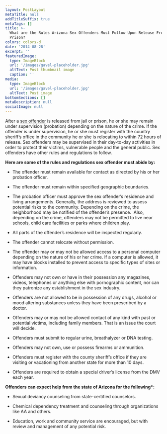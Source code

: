 ```yaml
---
layout: PostLayout
metaTitle: null
addTitleSuffix: true
metaTags: []
title: >-
  What are the Rules Arizona Sex Offenders Must Follow Upon Release From Jail or
  Prison?
colors: colors-d
date: '2014-08-28'
excerpt: ''
featuredImage:
  type: ImageBlock
  url: '/images/gavel-placeholder.jpg'
  altText: Post thumbnail image
  caption: ''
media:
  type: ImageBlock
  url: '/images/gavel-placeholder.jpg'
  altText: Post image
bottomSections: []
metaDescription: null
socialImage: null
---
```


After a [sex offender](https://www.azblumberglaw.com/phoenix-criminal-attorney/sex-offender-registration/) is released from jail or prison, he or she may remain under supervision (probation) depending on the nature of the crime. If the offender is under supervision, he or she must register with the country sheriff’s office in the community he or she is relocating to within 72 hours of release. Sex offenders may be supervised in their day-to-day activities in order to protect their victims, vulnerable people and the general public. Sex offenders have other rules and regulations to follow.

**Here are some of the rules and regulations sex offender must abide by:**

- The offender must remain available for contact as directed by his or her probation officer.

- The offender must remain within specified geographic boundaries.

- The probation officer must approve the sex offender’s residence and living arrangements. Generally, the address is reviewed to assess potential risks to the community. Depending on the crime, the neighborhood may be notified of the offender’s presence.  Also, depending on the crime, offenders may not be permitted to live near schools, child care facilities or parks where children play.

- All parts of the offender’s residence will be inspected regularly.

- The offender cannot relocate without permission.

- The offender may or may not be allowed access to a personal computer depending on the nature of his or her crime. If a computer is allowed, it may have blocks installed to prevent access to specific types of sites or information.

- Offenders may not own or have in their possession any magazines, videos, telephones or anything else with pornographic content, nor can they patronize any establishment in the sex industry.

- Offenders are not allowed to be in possession of any drugs, alcohol or mood altering substances unless they have been prescribed by a doctor.

- Offenders may or may not be allowed contact of any kind with past or potential victims, including family members. That is an issue the court will decide.

- Offenders must submit to regular urine, breathalyzer or DNA testing.

- Offenders may not own, use or possess firearms or ammunition.

- Offenders must register with the county sheriff’s office if they are visiting or vacationing from another state for more than 10 days.

- Offenders are required to obtain a special driver’s license from the DMV each year.

**Offenders can expect help from the state of Arizona for the following\*:**

- Sexual deviancy counseling from state-certified counselors.

- Chemical dependency treatment and counseling through organizations like AA and others.

- Education, work and community service are encouraged, but with review and management of any potential risk.
